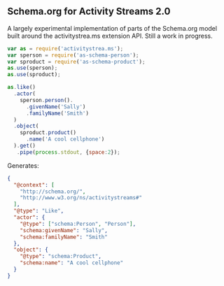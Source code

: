 ## Schema.org for Activity Streams 2.0

A largely experimental implementation of parts of the Schema.org model
built around the activitystrea.ms extension API. Still a work in progress.

```javascript
var as = require('activitystrea.ms');
var sperson = require('as-schema-person');
var sproduct = require('as-schema-product');
as.use(sperson);
as.use(sproduct);

as.like()
  .actor(
    sperson.person().
      .givenName('Sally')
      .familyName('Smith')
  )
  .object(
    sproduct.product()
      .name('A cool cellphone')  
  ).get()
   .pipe(process.stdout, {space:2});
```
Generates:
```json
{
  "@context": [
    "http://schema.org/",
    "http://www.w3.org/ns/activitystreams#"
  ],
  "@type": "Like",
  "actor": {
    "@type": ["schema:Person", "Person"],
    "schema:givenName": "Sally",
    "schema:familyName": "Smith"
  },
  "object": {
    "@type": "schema:Product",
    "schema:name": "A cool cellphone"
  }
}
```
